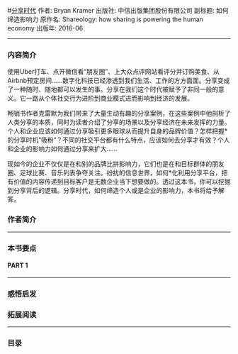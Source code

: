 #[分享时代](https://book.douban.com/subject/26827114/)
作者: Bryan Kramer
出版社: 中信出版集团股份有限公司
副标题: 如何缔造影响力
原作名: Shareology: how sharing is powering the human economy
出版年: 2016-06
***
### 内容简介 
使用Uber打车、点开微信看“朋友圈”、上大众点评网站看评分并订购美食、从Airbnb预定房间……数字化科技已经渗透到我们生活、工作的方方面面。分享变成了一种随时、随地都可以发生的事。分享在我们这个时代被赋予了非同一般的意义。它一路从个体社交行为进阶到商业模式进而影响到经济的发展。

畅销书作者克雷默为我们带来了大量生动有趣的分享案例，在这些案例中他剖析了人类分享的本质，同时为读者介绍了分享的场景以及分享经济在未来发挥的力量。个人和企业应该如何通过分享吸引更多眼球从而提升自身的品牌价值？怎样把握*的分享时机“吸粉”？不同的社交平台都有什么特点，应该如何去分享才有效？个人和企业的影响力如何通过分享来扩大……

现如今的企业不仅仅是在和别的品牌比拼影响力，它们也是在和目标群体的朋友圈、足球比赛、音乐列表争夺关注。纷扰的信息世界，如何*化利用分享平台，把有价值的内容传递到目标客户是无数企业当下想要做的。透过这本书，你可以挖掘到分享背后的逻辑。分享时代，如何缔造个人或是企业的影响力，本书将给予解答。

### 作者简介 


***
### 本书要点
#### PART 1 
***
### 感悟启发
### 拓展阅读
***
### 目录


